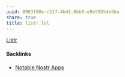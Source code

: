 ```yaml
---
uuid: 8983f80e-c517-4bd1-8bb0-e9e59554e5ba
share: true
title: listr.lol
---
```

[Listr](https://listr.lol/)

#### Backlinks

* [Notable Nostr Apps](/f5a7d558-219b-4d37-9e18-28f749488612)